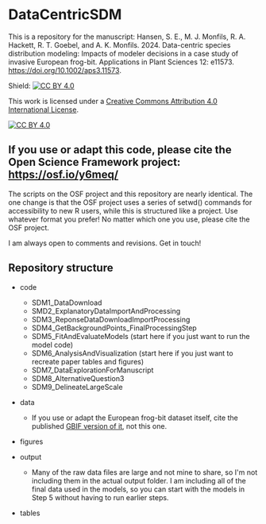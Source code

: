 # DataCentricSDM
This is a repository for the manuscript: Hansen, S. E., M. J. Monfils, R. A. Hackett, R. T. Goebel, and A. K. Monfils. 2024. Data-centric species distribution modeling: Impacts of modeler decisions in a case study of invasive European frog-bit. Applications in Plant Sciences 12: e11573. https://doi.org/10.1002/aps3.11573.

Shield: [![CC BY 4.0][cc-by-shield]][cc-by]

This work is licensed under a
[Creative Commons Attribution 4.0 International License][cc-by].

[![CC BY 4.0][cc-by-image]][cc-by]

[cc-by]: http://creativecommons.org/licenses/by/4.0/
[cc-by-image]: https://i.creativecommons.org/l/by/4.0/88x31.png
[cc-by-shield]: https://img.shields.io/badge/License-CC%20BY%204.0-lightgrey.svg

## If you use or adapt this code, please cite the Open Science Framework project: https://osf.io/y6meq/

The scripts on the OSF project and this repository are nearly identical. The one change is that the OSF project uses a series of setwd() commands for accessibility to new R users, while this is structured like a project. Use whatever format you prefer! No matter which one you use, please cite the OSF project.

I am always open to comments and revisions. Get in touch!

## Repository structure
* code
  * SDM1_DataDownload
  * SMD2_ExplanatoryDataImportAndProcessing
  * SDM3_ReponseDataDownloadImportProcessing
  * SDM4_GetBackgroundPoints_FinalProcessingStep
  * SDM5_FitAndEvaluateModels (start here if you just want to run the model code)
  * SDM6_AnalysisAndVisualization (start here if you just want to recreate paper tables and figures)
  * SDM7_DataExplorationForManuscript
  * SDM8_AlternativeQuestion3
  * SDM9_DelineateLargeScale
 
* data
  * If you use or adapt the European frog-bit dataset itself, cite the published [GBIF version of it](https://www.gbif.org/dataset/71454d8a-6e9c-49f5-bf37-353f9ad2e2b9), not this one.

 * figures

 * output
   * Many of the raw data files are large and not mine to share, so I'm not including them in the actual output folder. I am including all of the final data used in the models, so you can start with the models in Step 5 without having to run earlier steps.

  * tables
